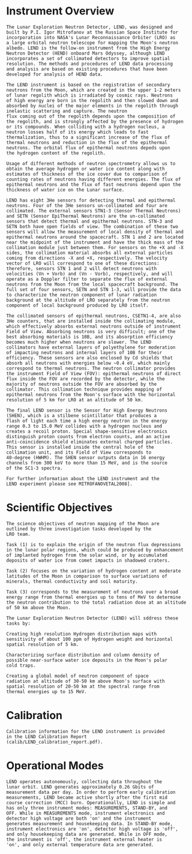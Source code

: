 
 
 
  Instrument Overview
  ===================
    The Lunar Exploration Neutron Detector, LEND, was designed and
    built by P.I. Igor Mitrofanov at the Russian Space Institute for
    incorporation into NASA's Lunar Reconnaissance Orbiter (LRO) as
    a large orbital neutron telescope for mapping the Moon's neutron
    albedo. LEND is the follow-on instrument from the High Energy
    Neutron Detector (HEND) onboard Mars Odyssey, although LEND
    incorporates a set of collimated detectors to improve spatial
    resolution. The methods and procedures of LEND data processing
    and analysis are based on existing procedures that have been
    developed for analysis of HEND data.
 
    The LEND instrument is based on the registration of secondary
    neutrons from the Moon, which are created in the upper 1-2 meters
    of lunar regolith which is irradiated by cosmic rays. Neutrons
    of high energy are born in the regolith and then slowed down and
    absorbed by nuclei of the major elements in the regolith through
    inelastic scattering and capture. The neutron
    flux coming out of the regolith depends upon the composition of
    the regolith, and is strongly affected by the presence of hydrogen
    or its compounds. When colliding with a hydrogen nucleus, a
    neutron losses half of its energy which leads to fast
    thermalization, thus to a significant increase of the flux of
    thermal neutrons and reduction in the flux of the epithermal
    neutrons. The orbital flux of epithermal neutrons depeds upon
    the hydrogen content of the regolith.
 
    Usage of different methods of neutron spectrometry allows us to
    obtain the average hydrogen or water ice content along with
    estimates of thickness of the ice cover due to comparison of
    counting rates of neutrons having different energies. The flux of
    epithermal neutrons and the flux of fast neutrons depend upon the
    thickness of water ice on the Lunar surface.
 
    LEND has eight 3He sensors for detecting thermal and epithermal
    neutrons. Four of the 3He sensors un-collimated and four are
    collimated. The external sensors STN1-3 (Sensor Thermal Neutrons)
    and SETN (Sensor EpiThermal Neutrons) are the un-collimated
    sensors that detect thermal and epithermal neutrons. STN-3 and
    SETN both have open fields of view. The combination of these two
    sensors will allow the measurement of local density of thermal and
    epithermal neutrons around the spacecraft. STN 1 and 2 are located
    near the midpoint of the instrument and have the thick mass of the
    collimation module just between them. For sensors on the +X and -X
    sides, the collimation material absorbs all external particles
    coming from directions -X and +X, respectively. The velocity
    vector of LRO will correspond to one of these directions:
    therefore, sensors STN 1 and 2 will detect neutrons with
    velocities (Vn + Vorb) and (Vn - Vorb), respectively, and will
    operate as a Doppler filter to separate the flux of external
    neutrons from the Moon from the local spacecraft background. The
    full set of four sensors, SETN and STN 1-3, will provide the data
    to characterize the neutron component of lunar radiation
    background at the altitude of LRO separately from the neutron
    component of local background produced by LRO itself.
 
    The collimated sensors of epithermal neutrons, CSETN1-4, are also
    3He counters, that are installed inside the collimating module,
    which effectively absorbs external neutrons outside of instrument
    Field of View. Absorbing neutrons is very difficult; one of the
    best absorbing materials is 10B, and its absorption efficiency
    becomes much higher when neutrons are slower. The LEND
    collimators have external layers of polyethylene for moderation
    of impacting neutrons and internal layers of 10B for their
    efficiency. These sensors are also enclosed by Cd shields that
    absorb all neutrons with energies below ~0.4 eV, which mainly
    correspond to thermal neutrons. The neutron collimator provides
    the instrument Field of View (FOV): epithermal neutrons of direct
    flux inside the FOV are recorded by the detector, while the
    majority of neutrons outside the FOV are absorbed by the
    collimator. This collimation technique provides mapping of
    epithermal neutrons from the Moon's surface with the horizontal
    resolution of 5 km for LRO at an altitude of 50 km.
 
    The final LEND sensor is the Sensor for High Energy Neutrons
    (SHEN), which is a stilbene scintillator that produces a
    flash of light each time a high energy neutron in the energy
    range 0.3 to 15.0 MeV collides with a hydrogen nucleus and
    creates a recoil proton. Special shape-sensitive electronics
    distinguish proton counts from electron counts, and an active
    anti-coincidence shield eliminates external charged particles.
    This sensor is installed inside the central hole of the
    collimation unit, and its Field of View corresponds to
    40-degree (HWHM). The SHEN sensor outputs data in 16 energy
    channels from 300 keV to more than 15 MeV, and is the source
    of the SC1-3 spectra.
 
    For further information about the LEND instrument and the
    LEND experiment please see MITROFANOVETAL2008].
 
 
  Scientific Objectives
  =====================
    The science objectives of neutron mapping of the Moon are
    outlined by three investigation tasks developed by the
    LRO team.
 
    Task (1) is to explain the origin of the neutron flux depressions
    in the lunar polar regions, which could be produced by enhancement
    of implanted hydrogen from the solar wind, or by accumulated
    deposits of water ice from comet impacts in shadowed craters.
 
    Task (2) focuses on the variation of hydrogen content at moderate
    latitudes of the Moon in comparison to surface variations of
    minerals, thermal conductivity and soil maturity.
 
    Task (3) corresponds to the measurement of neutrons over a broad
    energy range from thermal energies up to tens of MeV to determine
    the neutron contribution to the total radiation dose at an altitude
    of 50 km above the Moon.
 
    The Lunar Exploration Neutron Detector (LEND) will sddress these
    tasks by:
 
    Creating high resolution Hydrogen distribution maps with
    sensitivity of about 100 ppm of Hydrogen weight and horizontal
    spatial resolution of 5 km.
 
    Characterizing surface distribution and column density of
    possible near-surface water ice deposits in the Moon's polar
    cold traps.
 
    Creating a global model of neutron component of space
    radiation at altitude of 30-50 km above Moon's surface with
    spatial resolution of 20-50 km at the spectral range from
    thermal energies up to 15 MeV.
 
 
  Calibration
  ===========
    Calibration information for the LEND instrument is provided
    in the LEND Calibration Report
    (calib/LEND_calibration_report.pdf).
 
 
  Operational Modes
  =================
    LEND operates autonomously, collecting data throughout the
    lunar orbit. LEND generates approximately 0.26 Gbits of
    measurement data per day. In order to perform early calibration
    measurements, LEND became active shortly after the first mid
    course correction (MCC) burn. Operationally, LEND is simple and
    has only three instrument modes: MEASUREMENTS, STAND-BY, and
    OFF. While in MEASUREMENTS mode, instrument electronics and
    detector high voltage are both 'on' and the instrument
    generates measurement and housekeeping data. In STAND-BY mode,
    instrument electronics are 'on', detector high voltage is 'off',
    and only housekeeping data are generated. While in OFF mode,
    the instrument is 'off', the instrument external heater is
    'on', and only external temperature data are generated.

        